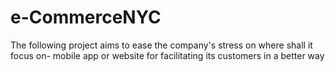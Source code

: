 # e-CommerceNYC
The following project aims to ease the company's stress on where shall it focus on- mobile app or website for facilitating its customers in a better way
